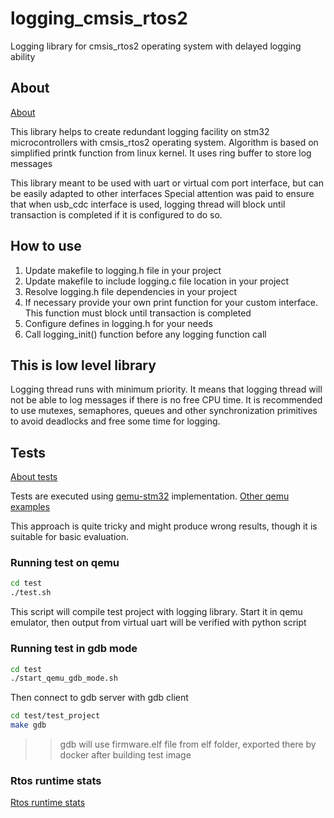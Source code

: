 # logging_cmsis_rtos2

Logging library for cmsis_rtos2 operating system with delayed logging ability

## About

[About](articles/about_lib.md)

This library helps to create redundant logging facility on stm32 microcontrollers with cmsis_rtos2 operating system.
Algorithm is based on simplified printk function from linux kernel. It uses ring buffer to store log messages

This library meant to be used with uart or virtual com port interface, but can be easily adapted to other interfaces
Special attention was paid to ensure that when usb_cdc interface is used, logging thread will block until transaction is completed
if it is configured to do so.

## How to use

1. Update makefile to logging.h file in your project
2. Update makefile to include logging.c file location in your project
3. Resolve logging.h file dependencies in your project
4. If necessary provide your own print function for your custom interface. This function must block until transaction is completed
5. Configure defines in logging.h for your needs
6. Call logging_init() function before any logging function call

## This is low level library

Logging thread runs with minimum priority. It means that logging thread will not be able to log messages if there is no free CPU time.
It is recommended to use mutexes, semaphores, queues and other synchronization primitives to avoid deadlocks and free some time for logging.

## Tests

[About tests](articles/about_test.md)

Tests are executed using [qemu-stm32](https://github.com/beckus/qemu_stm32) implementation. 
[Other qemu examples](https://github.com/beckus/stm32_p103_demos/tree/master)

This approach is quite tricky and might produce wrong results, though it is suitable for basic evaluation. 

### Running test on qemu

```bash
cd test
./test.sh
```

This script will compile test project with logging library. Start it in qemu emulator, then output from virtual uart 
will be verified with python script

### Running test in gdb mode

```bash
cd test
./start_qemu_gdb_mode.sh
```

Then connect to gdb server with gdb client

```bash
cd test/test_project
make gdb
```

>> gdb will use firmware.elf file from elf folder, exported there by docker after building test image

### Rtos runtime stats

[Rtos runtime stats](https://www.freertos.org/Documentation/02-Kernel/02-Kernel-features/08-Run-time-statistics)
